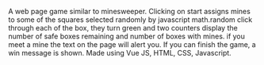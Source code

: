 A web page game similar to minesweeper. Clicking on start assigns mines to some of the squares selected randomly by javascript math.random 
click through each of the box, they turn green and two counters display the number of safe boxes remaining and number of boxes with mines.
if you meet a mine the text on the page will alert you. If you can finish the game, a win message is shown.
Made using Vue JS, HTML, CSS, Javascript.
